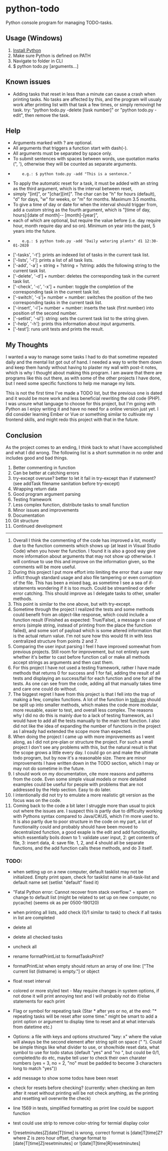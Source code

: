 # python-todo
 
Python console program for managing TODO-tasks.
 
## Usage (Windows)
1. [Install Python](https://www.python.org/downloads/)
2. Make sure Python is defined on PATH
3. Navigate to folder in CLI
4. $ python todo.py [arguments...]

## Known issues
- Adding tasks that reset in less than a minute can cause a crash when printing tasks. No tasks are affected by this, and the program will usualy work after printing list with that task a few times, or simply removingt he task. try: "python todo.py -delete [task number]" or "python todo.py -edit", then remove the task.
 
## Help
- Arguments marked with ? are optional.
- All arguments that triggers a function start with dash(-).
- All arguments must be separated by space only.
- To submit sentences with spaces between words, use quotation marks (", '), otherwise they will be counted as separate arguments.
-         e.g.: $ python todo.py -add "This is a sentence." 
 
- To apply the automatic reset for a task, it must be added with an string as the third argument, which is the interval between reset,
- simply "[int]", or "[char][int]". The char can be "h" for hours (default), "d" for days, "w" for weeks, or "m" for months. Maximum 3.5 months.
- To give a time of day or date for when the interval should trigger from, add a custom string as the fourth argument, which is "[time of day, hours]:[date of month]-- [month]-[year]",
- each of which are optional, but require the value before (i.e. day require hour, month require day and so on). Minimum on year into the past, 5 years into the future.
-         e.g.: $ python todo.py -add "Daily watering plants" d1 12:30-01-2020
 
- ['-tasks', '-t']: prints an indexed list of tasks in the current task list.
- ['-lists', '-l']: prints a list of all task lists.
- ['-add', '-a'] + string + ?string + ?string: adds the following string to the current task list.
- ['-delete', '-d'] + number: deletes the corresponding task in the current task list.
- ['-check', '-c', '-x'] + number: toggle the completion of the corresponding task in the current task list.
- ['-switch', '-s']+ number + number: switches the position of the two corresponding tasks in the current task list.
- ['-insert', '-i']+ number + number: inserts the task (first number) into position of the second number.
- ['-setlist', '-sl']: string: sets the current task list to the string given.
- ['-help', '-h']: prints this information about input arguments.
- ['-test']: runs unit tests and prints the result.
 
## My Thoughts
I wanted a way to manage some tasks I had to do that sometime repeated daily and the mental list got out of hand. I needed a way to write them down and keep them handy without having to plaster my wall with post-it notes, which is why I thought about making this program. I am aware that there are programs like this out there, as with some of the other projects I have done, but I need some specific functions to help me manage my lists. 
 
This is not the first time I've made a TODO list, but the previous one is dated and it would be more work and less beneficial rewriting  the old code (PHP). I was unsure what language to choose for this project, but I'm going with Python as I enjoy writing  it and have no need for a online version just yet. I did consider learning Ember or Vue or something similar to cultivate my frontend skills, and might redo this project with that in the future.
 
## Conclusion
As the project comes to an ending, I think back to what I have accomplished and what I did wrong. The following list is a short summation in no order and includes good and bad things.
 
1. Better commenting in function
2. Can be better at catching errors
3. try-except overuse? better to let it fail in try-except than if statement? (see addTask filename sanitation before try-except)
4. Wrapping return data
5. Good program argument parsing
6. Testing framework
7. Less complex function, distribute tasks to small function
8. Minor issues and improvements
9. Documentation
10. Git structure
11. Continued development
---
1. Overall I think the commenting of the code has improved a lot, mostly due to the function comments which shows up (at least in Visual Studio Code) when you hover the function. I found it is also a good way give more information about arguments that may not show up otherwise. I will continue to use this and improve on the information given, so the comments will be more useful.
2. During this project I put more effort into limiting the error that a user may inflict though standard usage and also file tampering or even corruption of the file. This has been a mixed bag, as sometime I see a sea of if-statements wondering if it is too much. Could be streamlined or defer error catching. This should improve as I delegate tasks to other, smaller methods.
3. This point is similar to the one above, but with try-except.
4. Sometime through the project I realized the tests and some methods could benefit from an object-like response, which could include a function result (Finished as expected: True/False), a message in case of errors (simple string, instead of printing from the place the function failed), and some sort of payload which is some altered information that is the actual return value. I'm not sure how this would fit in with less centralized structure from points 2 and 7.
5. Comparing the user input parsing I feel I have improved somewhat from previous projects. Still room for improvement, but not entirely sure whether it's better to cast before function call or make all methods accept strings as arguments and then cast them.
6. For this project I have not used a testing framework, rather I have made methods that returns 0 for success and 1 for fail, adding the result of all tests and displaying an success/fail for each function and one for all the tests. As one can see from the code, adding all that manually takes time and care one could do without.
7. The biggest regret I have from this project is that I fell into the trap of making a few, complex functions. A lot of the function in [todo.py](todo.py) should be split up into smaller methods, which makes the code more modular, more reusable, easier to test, and overall less complex. The reasons why I did no do this is mainly due to a lack of testing framework, as I would have to add all the tests manually to the main test function. I also did not like the idea of expanding the number of functions in the project as I already had extended the scope more than expected.
8. When doing the project I came up with more improvements as I went along, as I did not pre-plan or structure the project. For such a small project I don't see any problems with this, but the natural result is that the scope grows a little every day. I could go on and make the ultimate todo program, but by now it's a reasonable size. There are minor improvements I have written down in the TODO section, which I may or may not do sometime in the future.
9. I should work on my documentation, cite more reasons and patterns from the code. Even some simple visual models or more detailed examples could be useful for people with problems that are not addressed by the Help section. Easy to do later.
10. I intentionally did not try to emulate a more realistic git version as the focus was on the code.
11. Coming back to the code a bit later I struggle more than usual to pick out where the issues are. I suspect this is partly due to difficulty working with Pythons syntax compared to Java/C#/JS, which I'm more used to. It is also partly due to poor structure in the code on my part, a lot of functionality could and probably should have been moved to decentralized function, a good exaple is the edit and add functionality, which essentially boils down to 1: validate user input, 2: get contents of file, 3: insert data, 4: save file. 1, 2, and 4 should all be separate functions, and the add function calls these methods, and do 3 itself.
 
### TODO:
 
- when setting up on a new computer, default tasklist may not be initialized. Empty print spam, check for tasklist name in all-task-list and default name set (setlist "default" fixed it)
- "Fatal Python error: Cannot recover from stack overflow." + spam on change to default list (might be related to set up on new computer, no pycache) (seems ok as per 0500-190120)

- when printing all lists, add check (0/1 similar to task) to check if all tasks in list are completed
- delete all
- delete all checked tasks
- uncheck all
- rename formatPrintList to formatTasksPrint?
- formatPrintList when empty should return an array of one line: ["The current list (listname) is empty."] or object
- float reset interval
- colored or more styled text - May require changes in system options, if not done it will print annoying text and I will probably not do if/else statements for each print
- Flag or symbol for repeating task (Star * after yes or no, at the end: "* repeating tasks will be reset after some time." might be smart to add a print option or argument to display time to reset and at what intervals from datetime etc.)
- Options: a file with keys and options structured "key: x" where the value will always be the second element after string split on space (" "). Could be simple things like what divider to use, or show/hide reset data, what symbol to use for todo status (default "yes" and "no ", but could be 0/1, completed/to do etc, maybe tell user to check their own charater numbers (yes = 3, no = 2, "no" must be padded to become 3 characters long to match "yes")) 
- add message to show some todos have been reset
- check for resets before checking? (currently: when checking an item after it reset without printing will be not check anything, as the printing and resetting wil overwrite the check)
- line 1569 in tests, simplified formatting as print line could be support function 
- test could use strip to remove color-string for termial display color
- ![resetminutes]Z[date]T[time] is wrong, correct format is [date]T[time]Z? where Z is zero hour offset, change format to [date]T[time]Z[resetminutes] or ![date]T[time]R[resetminutes]